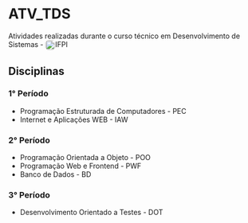 # ATV_TDS

Atividades realizadas durante o curso técnico em Desenvolvimento de Sistemas - <img height="20" align="center" style="border-radius: 6px;" src="https://upload.wikimedia.org/wikipedia/commons/2/23/Instituto_Federal_do_Piau%C3%AD_-_Marca_Vertical_2015.svg" alt="Instituto Federal do Piauí - Marca Vertical 2015.svg">IFPI

## Disciplinas

### 1° Período

- Programação Estruturada de Computadores - PEC
- Internet e Aplicações WEB - IAW

### 2° Período

- Programação Orientada a Objeto - POO
- Programação Web e Frontend - PWF
- Banco de Dados - BD

### 3° Período

- Desenvolvimento Orientado a Testes - DOT
